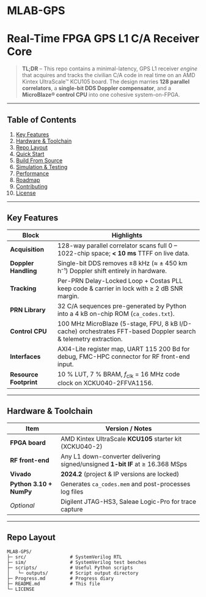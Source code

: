 # MLAB-GPS  
Real-Time FPGA GPS L1 C/A Receiver Core
======================================

> **TL;DR** – This repo contains a minimal-latency, GPS L1 receiver *engine* that acquires and tracks the civilian C/A code in real time on an AMD Kintex UltraScale™ KCU105 board. The design marries **128 parallel correlators**, a **single-bit DDS Doppler compensator**, and a **MicroBlaze® control CPU** into one cohesive system-on-FPGA.

---

## Table of Contents
1. [Key Features](#key-features)  
2. [Hardware & Toolchain](#hardware--toolchain)  
3. [Repo Layout](#repo-layout)  
4. [Quick Start](#quick-start)  
5. [Build From Source](#build-from-source)  
6. [Simulation & Testing](#simulation--testing)  
7. [Performance](#performance)  
8. [Roadmap](#roadmap)  
9. [Contributing](#contributing)  
10. [License](#license)  

---

## Key Features

| Block                | Highlights                                                                                                             |
|----------------------|------------------------------------------------------------------------------------------------------------------------|
| **Acquisition**      | 128-way parallel correlator scans full 0 – 1022-chip space; **\< 10 ms** TTFF on live data.                            |
| **Doppler Handling** | Single-bit DDS removes ±8 kHz (≈ ± 450 km h⁻¹) Doppler shift entirely in hardware.                                      |
| **Tracking**         | Per-PRN Delay-Locked Loop + Costas PLL keep code & carrier in lock with ≥ 2 dB SNR margin.                              |
| **PRN Library**      | 32 C/A sequences pre-generated by Python into a 4 kB on-chip ROM (`ca_codes.txt`).                                      |
| **Control CPU**      | 100 MHz MicroBlaze (5-stage, FPU, 8 kB I/D-cache) orchestrates FFT-based Doppler search & telemetry extraction.        |
| **Interfaces**       | AXI4-Lite register map, UART 115 200 Bd for debug, FMC-HPC connector for RF front-end input.                            |
| **Resource Footprint** | 10 % LUT, 7 % BRAM, *f*<sub>clk</sub> = 16 MHz code clock on XCKU040-2FFVA1156.                                      |

---

## Hardware & Toolchain

| Item                | Version / Notes                                                                       |
|---------------------|---------------------------------------------------------------------------------------|
| **FPGA board**      | AMD Kintex UltraScale **KCU105** starter kit (XCKU040-2)                              |
| **RF front-end**    | Any L1 down-converter delivering signed/unsigned **1-bit IF** at ≥ 16.368 MSps        |
| **Vivado**          | **2024.2** (project & IP versions are locked)                                         |
| **Python 3.10 + NumPy** | Generates `ca_codes.mem` and post-processes log files                            |
| *Optional*          | Digilent JTAG-HS3, Saleae Logic-Pro for trace capture                                 |

---

## Repo Layout
```text
MLAB-GPS/
├─ src/                # SystemVerilog RTL
├─ sim/                # SystemVerilog test benches
├─ scripts/            # Useful Python scripts
│   └─ outputs/        # Script output directory
├─ Progress.md         # Progress diary
├─ README.md           # This file
└─ LICENSE
